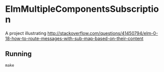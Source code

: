 # ElmMultipleComponentsSubscription

A project illustrating http://stackoverflow.com/questions/41450794/elm-0-18-how-to-route-messages-with-sub-map-based-on-their-content

## Running

    make
